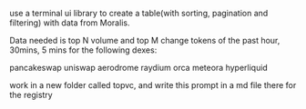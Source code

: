 use a terminal ui library to create a table(with sorting, pagination and filtering) with data from Moralis.

Data needed is top N volume and top M change tokens of the past hour, 30mins,  5 mins for the following dexes:

pancakeswap
uniswap
aerodrome
raydium
orca
meteora
hyperliquid

work in a new folder called topvc, and write this prompt in a md file there for the registry